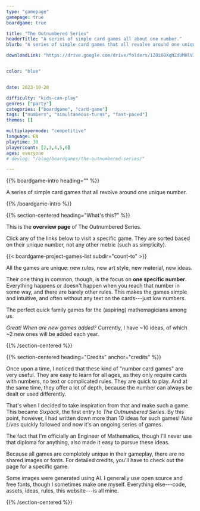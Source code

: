 ```yaml
---
type: "gamepage"
gamepage: true
boardgame: true

title: "The Outnumbered Series"
headerTitle: "A series of simple card games all about one number."
blurb: "A series of simple card games that all revolve around one unique number, using it as creatively as possible."

downloadLink: "https://drive.google.com/drive/folders/1ZOi00XqNZdUMHlVJj0ylx_8vFSA6EPow"


color: "blue"


date: 2023-10-20

difficulty: "kids-can-play"
genres: ["party"]
categories: ["boardgame", "card-game"]
tags: ["numbers", "simultaneous-turns", "fast-paced"]
themes: []

multiplayermode: "competitive"
language: EN
playtime: 30
playercount: [2,3,4,5,6]
ages: everyone
# devlog: "/blog/boardgames/the-outnumbered-series/"

---
```


{{% boardgame-intro heading="" %}}

A series of simple card games that all revolve around one unique number.

{{% /boardgame-intro %}}

{{% section-centered heading="What's this?" %}}

This is the **overview page** of The Outnumbered Series.

Click any of the links below to visit a specific game. They are sorted based on their unique number, not any other metric (such as simplicity).

{{< boardgame-project-games-list subdir="count-to" >}}

All the games are unique: new rules, new art style, new material, new ideas.

Their one thing in common, though, is the focus on **one specific number**. Everything happens or doesn't happen when you reach that number in some way, and there are barely other rules. This makes the games simple and intuitive, and often without any text on the cards---just low numbers.

The perfect quick family games for the (aspiring) mathemagicians among us.

_Great! When are new games added?_ Currently, I have ~10 ideas, of which ~2 new ones will be added each year.

{{% /section-centered %}}

{{% section-centered heading="Credits" anchor="credits" %}}

Once upon a time, I noticed that these kind of "number card games" are very useful. They are easy to learn for all ages, as they only require cards with numbers, no text or complicated rules. They are quick to play. And at the same time, they offer a lot of depth, because the number can always be dealt or used differently.

That's when I decided to take inspiration from that and make such a game. This became _Sixpack_, the first entry to _The Outnumbered Series_. By this point, however, I had written down more than 10 ideas for such games! _Nine Lives_ quickly followed and now it's an ongoing series of games.

The fact that I'm officially an Engineer of Mathematics, though I'll never use that diploma for anything, also made it easy to pursue these ideas.

Because all games are completely unique in their gameplay, there are no shared images or fonts. For detailed credits, you'll have to check out the page for a specific game.

Some images were generated using AI. I generally use open source and free fonts, though I sometimes make one myself. Everything else---code, assets, ideas, rules, this website---is all mine.

{{% /section-centered %}}